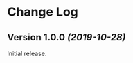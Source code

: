 Change Log
==========



Version 1.0.0 *(2019-10-28)*
----------------------------

Initial release.
